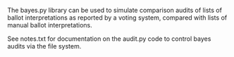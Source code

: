 The bayes.py library can be used to simulate comparison audits of lists
of ballot interpretations as reported by a voting system,
compared with lists of manual ballot interpretations.

See notes.txt for documentation on the audit.py code
to control bayes audits via the file system.
